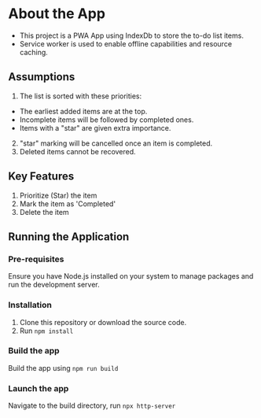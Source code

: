 # About the App
- This project is a PWA App using IndexDb to store the to-do list items. 
- Service worker is used to enable offline capabilities and resource caching.

## Assumptions
1. The list is sorted with these priorities:
- The earliest added items are at the top.
- Incomplete items will be followed by completed ones.
- Items with a "star" are given extra importance.
2. "star" marking will be cancelled once an item is completed.
3. Deleted items cannot be recovered.

## Key Features
1. Prioritize (Star) the item
2. Mark the item as 'Completed'
3. Delete the item

## Running the Application

### Pre-requisites
Ensure you have Node.js installed on your system to manage packages and run the development server.

### Installation
1. Clone this repository or download the source code.
2. Run `npm install`

### Build the app
Build the app using `npm run build`

### Launch the app
Navigate to the build directory, run `npx http-server`
